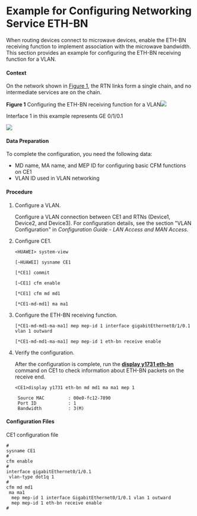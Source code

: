 Example for Configuring Networking Service ETH-BN
=================================================

When routing devices connect to microwave devices, enable the ETH-BN receiving function to implement association with the microwave bandwidth. This section provides an example for configuring the ETH-BN receiving function for a VLAN.

#### Context

On the network shown in [Figure 1](#EN-US_TASK_0172362191__fig_dc_vrp_y1731_cfg_007801), the RTN links form a single chain, and no intermediate services are on the chain.

**Figure 1** Configuring the ETH-BN receiving function for a VLAN![](../../../../public_sys-resources/note_3.0-en-us.png) 

Interface 1 in this example represents GE 0/1/0.1


  
![](images/fig_dc_vrp_y1731_cfg_0078_01.png)

#### Data Preparation

To complete the configuration, you need the following data:

* MD name, MA name, and MEP ID for configuring basic CFM functions on CE1
* VLAN ID used in VLAN networking

#### Procedure

1. Configure a VLAN.
   
   
   
   Configure a VLAN connection between CE1 and RTNs (Device1, Device2, and Device3). For configuration details, see the section "VLAN Configuration" in *Configuration Guide - LAN Access and MAN Access*.
2. Configure CE1.
   
   
   ```
   <HUAWEI> system-view
   ```
   ```
   [~HUAWEI] sysname CE1
   ```
   ```
   [*CE1] commit
   ```
   ```
   [~CE1] cfm enable
   ```
   ```
   [*CE1] cfm md md1
   ```
   ```
   [*CE1-md-md1] ma ma1
   ```
3. Configure the ETH-BN receiving function.
   
   
   ```
   [*CE1-md-md1-ma-ma1] mep mep-id 1 interface gigabitEthernet0/1/0.1 vlan 1 outward
   ```
   ```
   [*CE1-md-md1-ma-ma1] mep mep-id 1 eth-bn receive enable
   ```
4. Verify the configuration.
   
   
   
   After the configuration is complete, run the [**display y1731 eth-bn**](cmdqueryname=display+y1731+eth-bn) command on CE1 to check information about ETH-BN packets on the receive end.
   
   ```
   <CE1>display y1731 eth-bn md md1 ma ma1 mep 1
   ```
   ```
    Source MAC         : 00e0-fc12-7890
    Port ID            : 1
    Bandwidth          : 3(M)
   ```

#### Configuration Files

CE1 configuration file
```
#                                                                               
sysname CE1                                                                      
#                                                                               
cfm enable                                                                      
#
interface gigabitEthernet0/1/0.1
 vlan-type dot1q 1
#
cfm md md1                                                                      
 ma ma1                                                                         
  mep mep-id 1 interface GigabitEthernet0/1/0.1 vlan 1 outward                         
  mep mep-id 1 eth-bn receive enable   
#
```